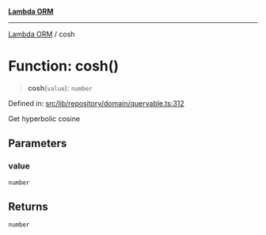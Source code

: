 [**Lambda ORM**](../README.md)

***

[Lambda ORM](../README.md) / cosh

# Function: cosh()

> **cosh**(`value`): `number`

Defined in: [src/lib/repository/domain/queryable.ts:312](https://github.com/lambda-orm/lambdaorm-base/blob/54d568062b637a6aed5442a048b140146d1f573b/src/lib/repository/domain/queryable.ts#L312)

Get hyperbolic cosine

## Parameters

### value

`number`

## Returns

`number`
